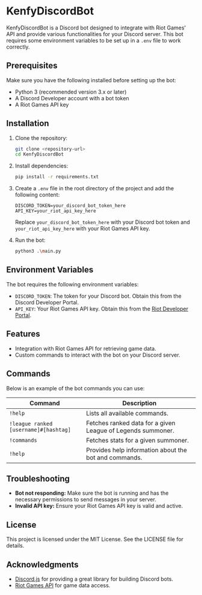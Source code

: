 # KenfyDiscordBot

KenfyDiscordBot is a Discord bot designed to integrate with Riot Games' API and provide various functionalities for your Discord server. This bot requires some environment variables to be set up in a `.env` file to work correctly.

## Prerequisites

Make sure you have the following installed before setting up the bot:

- Python 3 (recommended version 3.x or later)
- A Discord Developer account with a bot token
- A Riot Games API key

## Installation

1. Clone the repository:
   ```bash
   git clone <repository-url>
   cd KenfyDiscordBot
   ```

2. Install dependencies:
   ```bash
   pip install -r requirements.txt
   ```

3. Create a `.env` file in the root directory of the project and add the following content:
   ```env
   DISCORD_TOKEN=your_discord_bot_token_here
   API_KEY=your_riot_api_key_here
   ```

   Replace `your_discord_bot_token_here` with your Discord bot token and `your_riot_api_key_here` with your Riot Games API key.

4. Run the bot:
   ```bash
   python3 .\main.py
   ```

## Environment Variables

The bot requires the following environment variables:

- `DISCORD_TOKEN`: The token for your Discord bot. Obtain this from the Discord Developer Portal.
- `API_KEY`: Your Riot Games API key. Obtain this from the [Riot Developer Portal](https://developer.riotgames.com/).

## Features

- Integration with Riot Games API for retrieving game data.
- Custom commands to interact with the bot on your Discord server.

## Commands

Below is an example of the bot commands you can use:

| Command            | Description                          |
|--------------------|--------------------------------------|
| `!help`            | Lists all available commands.        |
| `!league ranked [username]#[hashtag]` | Fetches ranked data for a given League of Legends summoner.   |
| `!commands` | Fetches stats for a given summoner. |
| `!help` | Provides help information about the bot and commands.   |

## Troubleshooting

- **Bot not responding:** Make sure the bot is running and has the necessary permissions to send messages in your server.
- **Invalid API key:** Ensure your Riot Games API key is valid and active.

## License

This project is licensed under the MIT License. See the LICENSE file for details.

## Acknowledgments

- [Discord.js](https://discord.js.org/) for providing a great library for building Discord bots.
- [Riot Games API](https://developer.riotgames.com/) for game data access.

